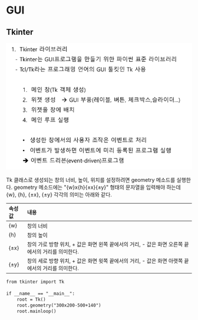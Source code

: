 # GUI

## Tkinter

![](../../.gitbook/assets/image%20%287%29.png)



Tk 클래스로 생성되는 창의 너비, 높이, 위치를 설정하려면 geometry 메소드를 실행한다. geometry 메소드에는 "{w}x{h}{±x}{±y}" 형태의 문자열을 입력해야 하는데 {w}, {h}, {±x}, {±y} 각각의 의미는 아래와 같다.

| 속성값 |  내용 |
| :--- | :--- |
| {w} | 창의 너비 |
| {h} | 창의 높이 |
| {±x} | 창의 가로 방향 위치, + 값은 화면 왼쪽 끝에서의 거리, - 값은 화면 오른쪽 끝에서의 거리를 의미한다. |
| {±y} | 창의 세로 방향 위치, + 값은 화면 윗쪽 끝에서의 거리, - 값은 화면 아랫쪽 끝에서의 거리를 의미한다. |

```text
from tkinter import Tk
 
if __name__ == "__main__":
    root = Tk()
    root.geometry("300x200-500+140")
    root.mainloop()
```

